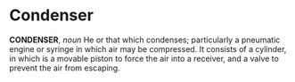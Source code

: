 # Condenser

**CONDENSER**, _noun_ He or that which condenses; particularly a pneumatic engine or syringe in which air may be compressed. It consists of a cylinder, in which is a movable piston to force the air into a receiver, and a valve to prevent the air from escaping.